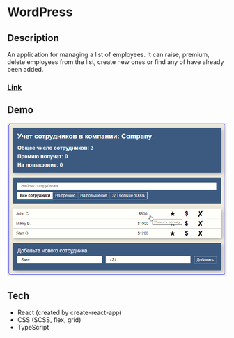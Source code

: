 # WordPress

## Description
An application for managing a list of employees. It can raise, premium, delete employees from the list, create new ones or find any of have already been added.

### [Link](employees.frontwebdev.ru "Click to visit the project website")

## Demo
<img src="https://github.com/NathanBailie/Employees/raw/main/Employees.gif" width="600" />


## Tech
* React (created by create-react-app)
* CSS (SCSS, flex, grid)
* TypeScript